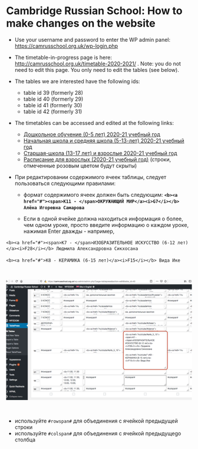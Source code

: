 # Cambridge Russian School: How to make changes on the website

* Use your username and password to enter the WP admin panel: https://camrusschool.org.uk/wp-login.php

* The timetable-in-progress page is here: http://camrusschool.org.uk/timetable-2020-2021/ . Note: you do not need to edit this page. You only need to edit the tables (see below).

* The tables we are interested have the following ids: 
  + table id 39 (formerly 28)
  + table id 40 (formerly 29)
  + table id 41 (formerly 30)
  + table id 42 (formerly 31)

* The timetables can be accessed and edited at the following links:
  + [Дошкольное обучение (0-5 лет) 2020-21 учебный год](https://camrusschool.org.uk/wp-admin/admin.php?page=tablepress&action=edit&table_id=39)
  + [Начальная школа и средняя школа (5-13-лет) 2020-21 учебный год](https://camrusschool.org.uk/wp-admin/admin.php?page=tablepress&action=edit&table_id=40)
  + [Старшая-школа (13-17 лет) и взрослые 2020-21 учебный год](https://camrusschool.org.uk/wp-admin/admin.php?page=tablepress&action=edit&table_id=41)
  + [Расписание для взрослых (2020-21 учебный год)](https://camrusschool.org.uk/wp-admin/admin.php?page=tablepress&action=edit&table_id=42) (строки, отмеченные розовым цветом будут скрыты)

* При редактировании содержимого ячеек таблицы, следует пользоваться следующими правилами:

  + формат содержимого ячеек должен быть следующим: **`<b><a href="#"><span>K11 - </span>ОКРУЖАЮЩИЙ МИР</a><i>G7</i></b> Алёна Игоревна Самарова`**

  + Если в одной ячейке должна находиться информация о более, чем одном уроке, просто введите информацию о каждом уроке, нажимая Enter дважды - например,

```
<b><a href="#"><span>K7 - </span>ИЗОБРАЗИТЕЛЬНОЕ ИСКУССТВО (6-12 лет)</a><i>F28</i></b> Людмила Александровна Сикхосана

<b><a href="#">K8 - КЕРАМИКА (6-15 лет)</a><i>F15</i></b> Вида Ике
```
&nbsp;

![alt text](figures/multiple-table-entries.png)

&nbsp;


  + используйте `#rowspan#` для объединения с ячейкой предыдущей строки
  + используйте `#colspan#` для объединения с ячейкой предыдущеgo столбца
